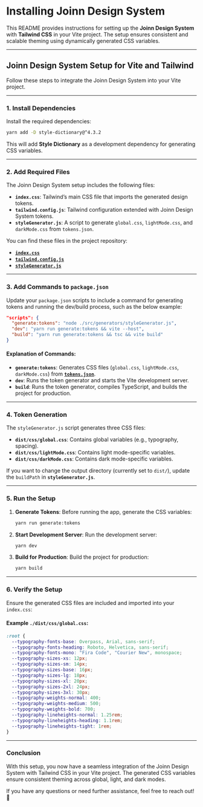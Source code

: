 # Installing Joinn Design System

This README provides instructions for setting up the **Joinn Design System** with **Tailwind CSS** in your Vite project. The setup ensures consistent and scalable theming using dynamically generated CSS variables.

---

## **Joinn Design System Setup for Vite and Tailwind**

Follow these steps to integrate the Joinn Design System into your Vite project.

---

### **1. Install Dependencies**

Install the required dependencies:

```bash
yarn add -D style-dictionary@^4.3.2
```

This will add **Style Dictionary** as a development dependency for generating CSS variables.

---

### **2. Add Required Files**

The Joinn Design System setup includes the following files:

- **`index.css`**: Tailwind’s main CSS file that imports the generated design tokens.
- **`tailwind.config.js`**: Tailwind configuration extended with Joinn Design System tokens.
- **`styleGenerator.js`**: A script to generate `global.css`, `lightMode.css`, and `darkMode.css` from `tokens.json`.

You can find these files in the project repository:

- [**`index.css`**](https://github.com/Yield-Fi/joinn-design-system/blob/main/assets/tailwind/src/index.css)
- [**`tailwind.config.js`**](https://github.com/Yield-Fi/joinn-design-system/blob/main/assets/tailwind/tailwind.config.js)
- [**`styleGenerator.js`**](https://github.com/Yield-Fi/joinn-design-system/blob/main/assets/tailwind/src/generators/styleGenerator.js)

---

### **3. Add Commands to `package.json`**

Update your `package.json` scripts to include a command for generating tokens and running the dev/build process, such as the below example:

```json
"scripts": {
  "generate:tokens": "node ./src/generators/styleGenerator.js",
  "dev": "yarn run generate:tokens && vite --host",
  "build": "yarn run generate:tokens && tsc && vite build"
}
```

#### Explanation of Commands:

- **`generate:tokens`**: Generates CSS files (`global.css`, `lightMode.css`, `darkMode.css`) from [**`tokens.json`**](https://github.com/Yield-Fi/joinn-design-system/blob/main/schema/tokens.json).
- **`dev`**: Runs the token generator and starts the Vite development server.
- **`build`**: Runs the token generator, compiles TypeScript, and builds the project for production.

---

### **4. Token Generation**

The `styleGenerator.js` script generates three CSS files:

- **`dist/css/global.css`**: Contains global variables (e.g., typography, spacing).
- **`dist/css/lightMode.css`**: Contains light mode-specific variables.
- **`dist/css/darkMode.css`**: Contains dark mode-specific variables.

If you want to change the output directory (currently set to `dist/`), update the `buildPath` in **`styleGenerator.js`**.

---

### **5. Run the Setup**

1. **Generate Tokens**:
   Before running the app, generate the CSS variables:

   ```bash
   yarn run generate:tokens
   ```

2. **Start Development Server**:
   Run the development server:

   ```bash
   yarn dev
   ```

3. **Build for Production**:
   Build the project for production:
   ```bash
   yarn build
   ```

---

### **6. Verify the Setup**

Ensure the generated CSS files are included and imported into your `index.css`:

#### Example `./dist/css/global.css`:

```css
:root {
  --typography-fonts-base: Overpass, Arial, sans-serif;
  --typography-fonts-heading: Roboto, Helvetica, sans-serif;
  --typography-fonts-mono: "Fira Code", "Courier New", monospace;
  --typography-sizes-xs: 12px;
  --typography-sizes-sm: 14px;
  --typography-sizes-base: 16px;
  --typography-sizes-lg: 18px;
  --typography-sizes-xl: 20px;
  --typography-sizes-2xl: 24px;
  --typography-sizes-3xl: 30px;
  --typography-weights-normal: 400;
  --typography-weights-medium: 500;
  --typography-weights-bold: 700;
  --typography-lineheights-normal: 1.25rem;
  --typography-lineheights-heading: 1.1rem;
  --typography-lineheights-tight: 1rem;
}
```

---

### **Conclusion**

With this setup, you now have a seamless integration of the Joinn Design System with Tailwind CSS in your Vite project. The generated CSS variables ensure consistent theming across global, light, and dark modes.

If you have any questions or need further assistance, feel free to reach out! 🚀
